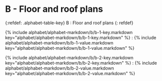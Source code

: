 # B - Floor and roof plans

{:refdef: .alphabet-table-key}
B
: Floor and roof plans
{: refdef}

{% include alphabet/alphabet-markdown/b/b-1-key.markdown key="alphabet/alphabet-markdown/b/b-1-key.markdown" %}
: {% include alphabet/alphabet-markdown/b/b-1-value.markdown key="alphabet/alphabet-markdown/b/b-1-value.markdown" %}

{% include alphabet/alphabet-markdown/b/b-2-key.markdown key="alphabet/alphabet-markdown/b/b-2-key.markdown" %}
: {% include alphabet/alphabet-markdown/b/b-2-value.markdown key="alphabet/alphabet-markdown/b/b-2-value.markdown" %}
